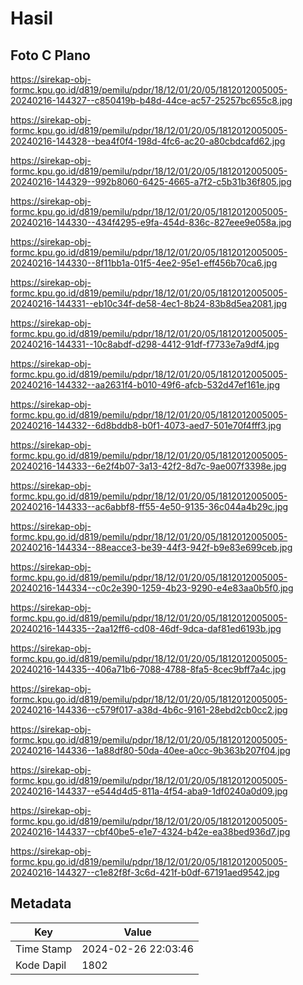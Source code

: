# Hasil

## Foto C Plano

https://sirekap-obj-formc.kpu.go.id/d819/pemilu/pdpr/18/12/01/20/05/1812012005005-20240216-144327--c850419b-b48d-44ce-ac57-25257bc655c8.jpg

https://sirekap-obj-formc.kpu.go.id/d819/pemilu/pdpr/18/12/01/20/05/1812012005005-20240216-144328--bea4f0f4-198d-4fc6-ac20-a80cbdcafd62.jpg

https://sirekap-obj-formc.kpu.go.id/d819/pemilu/pdpr/18/12/01/20/05/1812012005005-20240216-144329--992b8060-6425-4665-a7f2-c5b31b36f805.jpg

https://sirekap-obj-formc.kpu.go.id/d819/pemilu/pdpr/18/12/01/20/05/1812012005005-20240216-144330--434f4295-e9fa-454d-836c-827eee9e058a.jpg

https://sirekap-obj-formc.kpu.go.id/d819/pemilu/pdpr/18/12/01/20/05/1812012005005-20240216-144330--8f11bb1a-01f5-4ee2-95e1-eff456b70ca6.jpg

https://sirekap-obj-formc.kpu.go.id/d819/pemilu/pdpr/18/12/01/20/05/1812012005005-20240216-144331--eb10c34f-de58-4ec1-8b24-83b8d5ea2081.jpg

https://sirekap-obj-formc.kpu.go.id/d819/pemilu/pdpr/18/12/01/20/05/1812012005005-20240216-144331--10c8abdf-d298-4412-91df-f7733e7a9df4.jpg

https://sirekap-obj-formc.kpu.go.id/d819/pemilu/pdpr/18/12/01/20/05/1812012005005-20240216-144332--aa2631f4-b010-49f6-afcb-532d47ef161e.jpg

https://sirekap-obj-formc.kpu.go.id/d819/pemilu/pdpr/18/12/01/20/05/1812012005005-20240216-144332--6d8bddb8-b0f1-4073-aed7-501e70f4fff3.jpg

https://sirekap-obj-formc.kpu.go.id/d819/pemilu/pdpr/18/12/01/20/05/1812012005005-20240216-144333--6e2f4b07-3a13-42f2-8d7c-9ae007f3398e.jpg

https://sirekap-obj-formc.kpu.go.id/d819/pemilu/pdpr/18/12/01/20/05/1812012005005-20240216-144333--ac6abbf8-ff55-4e50-9135-36c044a4b29c.jpg

https://sirekap-obj-formc.kpu.go.id/d819/pemilu/pdpr/18/12/01/20/05/1812012005005-20240216-144334--88eacce3-be39-44f3-942f-b9e83e699ceb.jpg

https://sirekap-obj-formc.kpu.go.id/d819/pemilu/pdpr/18/12/01/20/05/1812012005005-20240216-144334--c0c2e390-1259-4b23-9290-e4e83aa0b5f0.jpg

https://sirekap-obj-formc.kpu.go.id/d819/pemilu/pdpr/18/12/01/20/05/1812012005005-20240216-144335--2aa12ff6-cd08-46df-9dca-daf81ed6193b.jpg

https://sirekap-obj-formc.kpu.go.id/d819/pemilu/pdpr/18/12/01/20/05/1812012005005-20240216-144335--406a71b6-7088-4788-8fa5-8cec9bff7a4c.jpg

https://sirekap-obj-formc.kpu.go.id/d819/pemilu/pdpr/18/12/01/20/05/1812012005005-20240216-144336--c579f017-a38d-4b6c-9161-28ebd2cb0cc2.jpg

https://sirekap-obj-formc.kpu.go.id/d819/pemilu/pdpr/18/12/01/20/05/1812012005005-20240216-144336--1a88df80-50da-40ee-a0cc-9b363b207f04.jpg

https://sirekap-obj-formc.kpu.go.id/d819/pemilu/pdpr/18/12/01/20/05/1812012005005-20240216-144337--e544d4d5-811a-4f54-aba9-1df0240a0d09.jpg

https://sirekap-obj-formc.kpu.go.id/d819/pemilu/pdpr/18/12/01/20/05/1812012005005-20240216-144337--cbf40be5-e1e7-4324-b42e-ea38bed936d7.jpg

https://sirekap-obj-formc.kpu.go.id/d819/pemilu/pdpr/18/12/01/20/05/1812012005005-20240216-144327--c1e82f8f-3c6d-421f-b0df-67191aed9542.jpg


## Metadata

| Key        | Value               |
| ---------- | ------------------- |
| Time Stamp | 2024-02-26 22:03:46 |
| Kode Dapil | 1802                |



